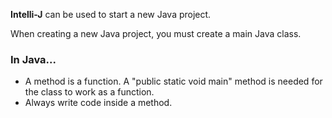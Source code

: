 **Intelli-J** can be used to start a new Java project.

When creating a new Java project, you must create a main Java class.

### In Java...

* A method is a function. A "public static void main" method is needed for the class to work as a function.
* Always write code inside a method.